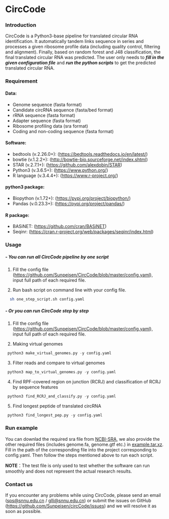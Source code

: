 # CircCode

### Introduction

CircCode is a Python3-base pipeline for translated circular RNA identification. It automatically tandem links sequence in series and processes a given ribosome profile data (including quality control, filtering and alignment). Finally, based on random forest and J48 classification, the final translated circular RNA was predicted. The user only needs to ***fill in the given configuration file*** and ***run the python scripts*** to get the predicted translated circular RNA.

### Requirement

#### Data:

- Genome sequence (fasta format)
- Candidate circRNA sequence (fasta/bed format)
- rRNA sequence (fasta format)
- Adapter sequence (fasta format)
- Ribosome profiling data (sra format)
- Coding and non-coding sequence (fasta format)
#### Software:

- bedtools (v.2.26.0+): (https://bedtools.readthedocs.io/en/latest/)
- bowtie (v.1.2.2+): (http://bowtie-bio.sourceforge.net/index.shtml)
- STAR (v.2.7.1+): (https://github.com/alexdobin/STAR)
- Python3 (v.3.6.5+): (https://www.python.org/)
- R language (v.3.4.4+): (https://www.r-project.org/)

#### python3 package:

- Biopython (v.1.72+): (https://pypi.org/project/biopython/)
- Pandas (v.0.23.3+): (https://pypi.org/project/pandas/)

#### R package:

- BASiNET: (https://github.com/cran/BASiNET)
- Seqinr: (https://cran.r-project.org/web/packages/seqinr/index.html)

### Usage

##### - You can run all CircCode pipeline by one script

1. Fill the config file (https://github.com/Sunpeisen/CircCode/blob/master/config.yaml), input full path of each required file.

2. Run bash script on command line  with your config file.

 ```bash
   sh one_step_script.sh config.yaml
 ```

##### - Or you can run CircCode step by step

  1. Fill the config file (https://github.com/Sunpeisen/CircCode/blob/master/config.yaml), input full path of each required file.

  2. Making virtual genomes

  ```python
   python3 make_virtual_genomes.py -y config.yaml
  ```
  3. Filter reads and compare to virtual genomes

  ```python
   python3 map_to_virtual_genomes.py -y config.yaml
  ```
  4. Find RPF-covered region on junction (RCRJ) and classification of RCRJ by sequence features

  ```python
   python3 find_RCRJ_and_classify.py -y config.yaml
  ```
  5. Find longest peptide of translated circRNA

 ```python
  python3 find_longest_pep.py -y config.yaml
 ```

### Run example
You can downlad the required sra file from [NCBI-SRA](https://www.ncbi.nlm.nih.gov/sra/SRR3495992), we also provide the other required files (includes genome.fa, genome.gtf etc.) in [example.tar.xz](https://github.com/PSSUN/CircCode/blob/master/example.tar.xz). Fill in the path of the corresponding file into the project corresponding to config.yaml. Then follow the steps mentioned above to run each script.

**NOTE**：The test file is only used to test whether the software can run smoothly and does not represent the actual research results.



### Contact us

If you encounter any problems while using CircCode, please send an email (sps@snnu.edu.cn / glli@snnu.edu.cn) or submit the issues on GitHub (https://github.com/Sunpeisen/circCode/issues) and we will resolve it as soon as possible.
